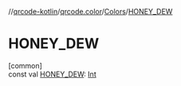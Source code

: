 //[qrcode-kotlin](../../../index.md)/[qrcode.color](../index.md)/[Colors](index.md)/[HONEY_DEW](-h-o-n-e-y_-d-e-w.md)

# HONEY_DEW

[common]\
const val [HONEY_DEW](-h-o-n-e-y_-d-e-w.md): [Int](https://kotlinlang.org/api/latest/jvm/stdlib/kotlin-stdlib/kotlin/-int/index.html)
